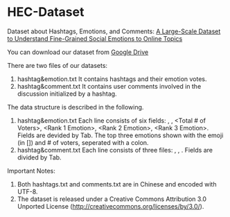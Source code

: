 # HEC-Dataset
Dataset about Hashtags, Emotions, and Comments: [A Large-Scale Dataset to Understand Fine-Grained Social Emotions to Online Topics](https://polyusmart.net/pdf/ding2020hashtags.pdf)

You can download our dataset from [Google Drive](https://drive.google.com/drive/folders/14Dc-M_KvrV_AXRxIlvqJXBTmH4rNIeqp?usp=sharing)

There are two files of our datasets:

1. hashtag&emotion.txt
It contains hashtags and their emotion votes.
2. hashtag&comment.txt
It contains user comments involved in the discussion initialized by a hashtag.


The data structure is described in the following.

1. hashtag&emotion.txt
	Each line consists of six fields: <Hashtag ID>, <Hashtag Text>, <Total # of Voters>, <Rank 1 Emotion>, <Rank 2 Emotion>, <Rank 3 Emotion>. Fields are devided by Tab. The top three emotions shown with the emoji (in []) and # of voters, seperated with a colon.
2. hashtag&comment.txt
	Each line consists of three files: <Comment ID>, <Hashtag ID>, <Comment Text>. Fields are divided by Tab.

Important Notes:

1. Both hashtags.txt and comments.txt are in Chinese and encoded with UTF-8.
2. The dataset is released under a Creative Commons Attribution 3.0 Unported License (http://creativecommons.org/licenses/by/3.0/).
